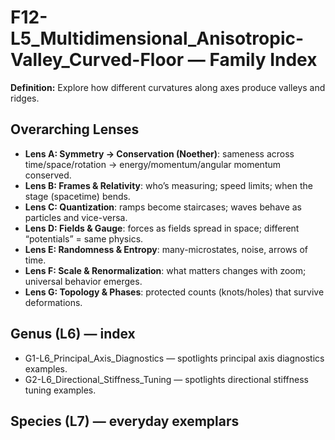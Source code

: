# F12-L5_Multidimensional_Anisotropic-Valley_Curved-Floor — Family Index
**Definition:** Explore how different curvatures along axes produce valleys and ridges.

## Overarching Lenses

- **Lens A: Symmetry -> Conservation (Noether)**: sameness across time/space/rotation → energy/momentum/angular momentum conserved.
- **Lens B: Frames & Relativity**: who’s measuring; speed limits; when the stage (spacetime) bends.
- **Lens C: Quantization**: ramps become staircases; waves behave as particles and vice-versa.
- **Lens D: Fields & Gauge**: forces as fields spread in space; different “potentials” = same physics.
- **Lens E: Randomness & Entropy**: many-microstates, noise, arrows of time.
- **Lens F: Scale & Renormalization**: what matters changes with zoom; universal behavior emerges.
- **Lens G: Topology & Phases**: protected counts (knots/holes) that survive deformations.

## Genus (L6) — index
- G1-L6_Principal_Axis_Diagnostics — spotlights principal axis diagnostics examples.
- G2-L6_Directional_Stiffness_Tuning — spotlights directional stiffness tuning examples.

## Species (L7) — everyday exemplars
